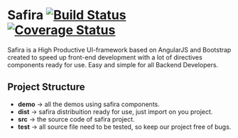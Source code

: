 # Safira [![Build Status](https://travis-ci.org/dvbeato/safira.svg)](https://travis-ci.org/dvbeato/safira) [![Coverage Status](https://coveralls.io/repos/dvbeato/safira/badge.svg?branch=master&service=github)](https://coveralls.io/github/dvbeato/safira?branch=master)

Safira is a High Productive UI-framework based on AngularJS and Bootstrap created to speed up front-end development with a lot of directives components ready for use. Easy and simple for all Backend Developers.

## Project Structure
* **demo** -> all the demos using safira components.
* **dist** -> safira distribuition ready for use, just import on you project.
* **src**  -> the source code of safira project.
* **test** -> all source file need to be tested, so keep our project free of bugs.

